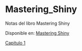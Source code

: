 # Mastering_Shiny
Notas del libro Mastering Shiny

Disponible en: [Mastering Shiny](https://mastering-shiny.org)

[Capitulo 1](https://rpubs.com/Matiu9714/1105313)
